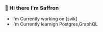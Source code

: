 ### 👋 Hi there I'm Saffron
<ul>
<li>I'm Currently working on [svik]</li>
<li>I'm Currently learnign Postgres,GraphQL</li>
</ul>

 [#flutter]: https://flutter.dev
 [svik]: https://svik-app.web.app
